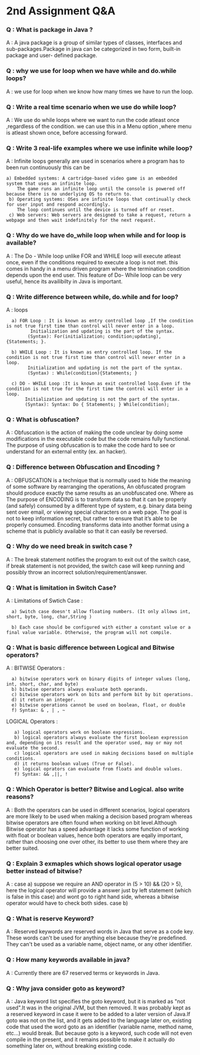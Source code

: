 # 2nd Assignment Q&A
### Q : What is package in Java ?
A : A java package is a group of similar types of classes, interfaces and sub-packages.Package in java can be categorized in two form, built-in package and user-            defined package.

### Q : why we use for loop when we have while and do.while loops?

A : we use for loop when we know how many times we have to run the loop.

### Q : Write a real time scenario when we use do while loop?

A : We use do while loops where we want to run the code atleast once ,regardless of the condition. we can use this in a Menu option ,where menu is atleast shown once, 
    before accessing forward. 

### Q : Write 3 real-life examples where we use infinite while loop?

A : Infinite loops generally are used in scenarios where a program has to been run continuously this can be
    
    a) Embedded systems: A cartridge-based video game is an embedded system that uses an infinite loop.
        The game runs an infinite loop until the console is powered off because there is no underlying OS to return to.
     b) Operating systems: OSes are infinite loops that continually check for user input and respond accordingly.
        The loop continues until the device is turned off or reset.
     c) Web servers: Web servers are designed to take a request, return a webpage and then wait indefinitely for the next request.

### Q : Why do we have do_while loop when while and for loop is available?

A : The Do - While loop unlike FOR and WHILE loop will execute atleast once, even if the conditions required to execute a loop is not met.
    this comes in handy in a menu driven program where the termination condition depends upon the end user.
    This feature of Do- While loop can be very useful, hence its availibilty in Java is important. 

### Q : Write difference between while, do.while and for loop?

A : loops
       
      a) FOR Loop : It is known as entry controlled loop ,If the condition is not true first time than control will never enter in a loop.
             Initialization and updating is the part of the syntax.
            (Syntax): For(initialization; condition;updating), {Statements; }.
      
      b) WHILE Loop : It is known as entry controlled loop. If the condition is not true first time than control will never enter in a loop.
            Initialization and updating is not the part of the syntax.
            (Syntax) : While(condition){Statements; }
      
      c) DO - WHILE Loop :It is known as exit controlled loop.Even if the condition is not true for the first time the control will enter in a loop.
           Initialization and updating is not the part of the syntax.
           (Syntax): Syntax: Do { Statements; } While(condition);
           
### Q : What is obfuscation?

A : Obfuscation is the action of making the code unclear by doing some modifications in the executable code but the code remains fully functional.
    The purpose of using obfuscation is to make the code hard to see or understand for an external entity (ex. an hacker).

### Q : Difference between Obfuscation and Encoding ?

A : OBFUSCATION is a technique that is normally used to hide the meaning of some software by rearranging the operations,
    An obfuscated program should produce exactly the same results as an unobfuscated one.
    Where as The purpose of ENCODING is to transform data so that it can be properly (and safely) consumed by a different type of system, e.g. binary data being sent       over email, or viewing special characters on a web page. The goal is not to keep information secret, but rather to ensure that it’s able to be properly consumed.       Encoding transforms data into another format using a scheme that is publicly available so that it can easily be reversed.        

### Q : Why do we need break in switch case ?

A : The break statement notifies the program to exit out of the switch case, if break statement is not provided, the switch case will keep running and possibly throw
    an incorrect solution/requirement/answer.
    
### Q : What is limitation in Switch Case?

A : Limitations of Swtich Case : 

      a) Switch case doesn't allow floating numbers. (It only allows int, short, byte, long, char,String )
      
      b) Each case should be configured with either a constant value or a final value variable. Otherwise, the program will not compile.


### Q : What is basic difference between Logical and Bitwise operators?

A : BITWISE Operators : 
                     
      a) bitwise operators work on binary digits of integer values (long, int, short, char, and byte) 
      b) bitwise operators always evaluate both operands.
      c) bitwise operators work on bits and perform bit by bit operations.
      d) it return an integer.
      e) bitwise operations cannot be used on boolean, float, or double
      f) Syntax: & , | , ~
    
  
   LOGICAL Operators : 
   
       a) logical operators work on boolean expressions.
       b) logical operators always evaluate the first boolean expression and, depending on its result and the operator used, may or may not evaluate the second.
       c) logical operators are used in making decisions based on multiple conditions.
       d) it returns boolean values (True or False).
       e) logical oprators can evaluate from floats and double values.
       f) Syntax: && ,||, !
    
### Q : Which Operator is better? Bitwise and Logical. also write reasons?

A : Both the operators can be used in different scenarios, logical operators are more likely to be used when making a decision based program whereas bitwise operators     are often found when working on bit level.Although Bitwise operator has a speed advantage it lacks some function of  working with float or boolean values, hence       both operators are eqally important, rather than choosing one over other, its better to use them where they are better suited.

### Q : Explain 3 exmaples which shows logical operator usage better instead of bitwise?

A : case a) suppose we require an AND operator in 
             (5 > 10) && (20 > 5), here the logical operator will provide a answer just by left statement (which is false in this case) and wont go to right hand side,
             whereas a bitwise operator would have to check both sides.
     case b) 

### Q : What is reserve Keyword?

A : Reserved keywords are reserved words in Java that serve as a code key. These words can't be used for anything else because they're predefined. They can't be used      as a variable name, object name, or any other identifier. 

### Q : How many keywords available in java?

A : Currently there are 67 reserved terms or keywords in Java.

### Q : Why java consider goto as keyword?

A : Java keyword list specifies the goto keyword, but it is marked as "not used".It was in the original JVM, but then removed. It was probably kept as a reserved           keyword in case it were to be added to a later version of Java.If goto was not on the list, and it gets added to the language later on, existing code that used the     word goto as an identifier (variable name, method name, etc...) would break. But because goto is a keyword, such code will not even compile in the present, and it     remains possible to make it actually do something later on, without breaking existing code.
